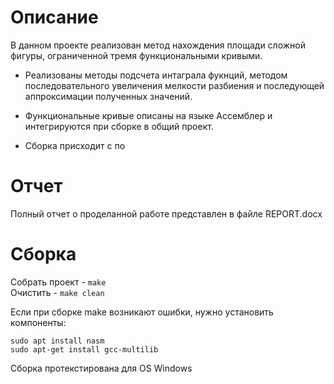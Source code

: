 # Описание

В данном проекте реализован метод нахождения площади сложной фигуры, ограниченной тремя функциональными кривыми. 


- Реализованы методы подсчета интаграла фукнций, методом последовательного увеличения мелкости разбиения и последующей аппроксимации полученных значений.


- Функциональные кривые описаны на языке Ассемблер и интегрируются при сборке в общий проект.


- Сборка присходит с по


# Отчет

Полный отчет о проделанной работе представлен в файле REPORT.docx


# Сборка

Собрать проект - ```make```\
Очистить       - ```make clean```


Если при сборке make возникают ошибки, нужно установить компоненты:

```
sudo apt install nasm
sudo apt-get install gcc-multilib
```

Сборка протекстирована для OS Windows